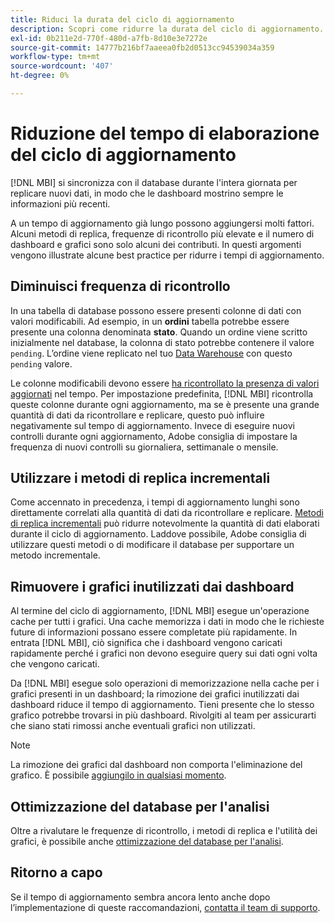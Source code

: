 ```yaml
---
title: Riduci la durata del ciclo di aggiornamento
description: Scopri come ridurre la durata del ciclo di aggiornamento.
exl-id: 0b211e2d-770f-480d-a7fb-8d10e3e7272e
source-git-commit: 14777b216bf7aaeea0fb2d0513cc94539034a359
workflow-type: tm+mt
source-wordcount: '407'
ht-degree: 0%

---
```


# Riduzione del tempo di elaborazione del ciclo di aggiornamento

[!DNL MBI] si sincronizza con il database durante l&#39;intera giornata per replicare nuovi dati, in modo che le dashboard mostrino sempre le informazioni più recenti.

A un tempo di aggiornamento già lungo possono aggiungersi molti fattori. Alcuni metodi di replica, frequenze di ricontrollo più elevate e il numero di dashboard e grafici sono solo alcuni dei contributi. In questi argomenti vengono illustrate alcune best practice per ridurre i tempi di aggiornamento.

## Diminuisci frequenza di ricontrollo

In una tabella di database possono essere presenti colonne di dati con valori modificabili. Ad esempio, in un **ordini** tabella potrebbe essere presente una colonna denominata **stato**. Quando un ordine viene scritto inizialmente nel database, la colonna di stato potrebbe contenere il valore `pending`. L’ordine viene replicato nel tuo [Data Warehouse](../data-analyst/data-warehouse-mgr/tour-dwm.md) con questo `pending` valore.

Le colonne modificabili devono essere [ha ricontrollato la presenza di valori aggiornati](../data-analyst/data-warehouse-mgr/cfg-data-rechecks.md) nel tempo. Per impostazione predefinita, [!DNL MBI] ricontrolla queste colonne durante ogni aggiornamento, ma se è presente una grande quantità di dati da ricontrollare e replicare, questo può influire negativamente sul tempo di aggiornamento. Invece di eseguire nuovi controlli durante ogni aggiornamento, Adobe consiglia di impostare la frequenza di nuovi controlli su giornaliera, settimanale o mensile.

## Utilizzare i metodi di replica incrementali

Come accennato in precedenza, i tempi di aggiornamento lunghi sono direttamente correlati alla quantità di dati da ricontrollare e replicare. [Metodi di replica incrementali](../data-analyst/data-warehouse-mgr/cfg-replication-methods.md) può ridurre notevolmente la quantità di dati elaborati durante il ciclo di aggiornamento. Laddove possibile, Adobe consiglia di utilizzare questi metodi o di modificare il database per supportare un metodo incrementale.

## Rimuovere i grafici inutilizzati dai dashboard

Al termine del ciclo di aggiornamento, [!DNL MBI] esegue un&#39;operazione cache per tutti i grafici. Una cache memorizza i dati in modo che le richieste future di informazioni possano essere completate più rapidamente. In entrata [!DNL MBI], ciò significa che i dashboard vengono caricati rapidamente perché i grafici non devono eseguire query sui dati ogni volta che vengono caricati.

Da [!DNL MBI] esegue solo operazioni di memorizzazione nella cache per i grafici presenti in un dashboard; la rimozione dei grafici inutilizzati dai dashboard riduce il tempo di aggiornamento. Tieni presente che lo stesso grafico potrebbe trovarsi in più dashboard. Rivolgiti al team per assicurarti che siano stati rimossi anche eventuali grafici non utilizzati.

>[!NOTE]
>
>La rimozione dei grafici dal dashboard non comporta l&#39;eliminazione del grafico. È possibile [aggiungilo in qualsiasi momento](../data-user/dashboards/add-charts-dashboard.md).

## Ottimizzazione del database per l&#39;analisi

Oltre a rivalutare le frequenze di ricontrollo, i metodi di replica e l&#39;utilità dei grafici, è possibile anche [ottimizzazione del database per l&#39;analisi](../best-practices/opt-db-analysis.md).

## Ritorno a capo

Se il tempo di aggiornamento sembra ancora lento anche dopo l’implementazione di queste raccomandazioni, [contatta il team di supporto](https://experienceleague.adobe.com/docs/commerce-knowledge-base/kb/troubleshooting/miscellaneous/mbi-service-policies.html?lang=en).
